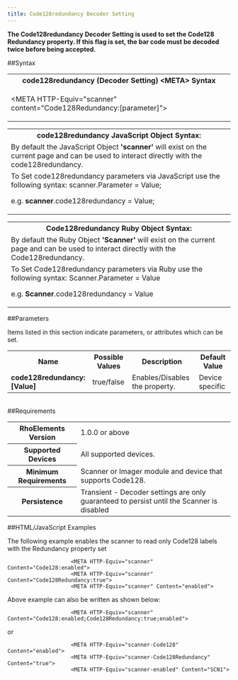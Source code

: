 ```yaml
---
title: Code128redundancy Decoder Setting
---
```



<b>
The Code128redundancy Decoder Setting is used to set the Code128 Redundancy property. If this flag is set, the bar code must be decoded twice before being accepted.
</b>

##Syntax

<table class="re-table"><tr><th class="tableHeading">code128redundancy (Decoder Setting) &lt;META&gt; Syntax
</th></tr><tr><td class="clsSyntaxCells clsOddRow"><p>&lt;META HTTP-Equiv="scanner" content="Code128Redundancy:[parameter]"&gt;</p></td></tr></table>
<table class="re-table"><tr><th class="tableHeading">code128redundancy JavaScript Object Syntax:</th></tr><tr><td class="clsSyntaxCells clsOddRow">
By default the JavaScript Object <b>'scanner'</b> will exist on the current page and can be used to interact directly with the code128redundancy.
</td></tr><tr><td class="clsSyntaxCells clsEvenRow">
To Set code128redundancy parameters via JavaScript use the following syntax: scanner.Parameter = Value;
<P />e.g. <b>scanner</b>.code128redundancy = Value;
</td></tr></table>
<table class="re-table"><tr><th class="tableHeading">Code128redundancy Ruby Object Syntax:</th></tr><tr><td class="clsSyntaxCells clsOddRow">
By default the Ruby Object <b>'Scanner'</b> will exist on the current page and can be used to interact directly with the Code128redundancy.
</td></tr><tr><td class="clsSyntaxCells clsEvenRow">
To Set Code128redundancy parameters via Ruby use the following syntax: Scanner.Parameter = Value
<P />e.g. <b>Scanner</b>.code128redundancy = Value
</td></tr></table>



##Parameters


Items listed in this section indicate parameters, or attributes which can be set.
<table class="re-table"><col width="20%" /><col width="20%" /><col width="38%" /><col width="22%" /><tr><th class="tableHeading">Name</th><th class="tableHeading">Possible Values</th><th class="tableHeading">Description</th><th class="tableHeading">Default Value</th></tr><tr><td class="clsSyntaxCells clsOddRow"><b>code128redundancy:[Value]
</b></td><td class="clsSyntaxCells clsOddRow">true/false</td><td class="clsSyntaxCells clsOddRow">Enables/Disables the property.</td><td class="clsSyntaxCells clsOddRow">Device specific</td></tr></table>
<table class="re-table"><col width="78%" /><col width="8%" /><col width="1%" /><col width="5%" /><col width="1%" /><col width="5%" /><col width="2%" /></table>





##Requirements

<table class="re-table"><tr><th class="tableHeading">RhoElements Version</th><td class="clsSyntaxCell clsEvenRow">1.0.0 or above
</td></tr><tr><th class="tableHeading">Supported Devices</th><td class="clsSyntaxCell clsOddRow">All supported devices.</td></tr><tr><th class="tableHeading">Minimum Requirements</th><td class="clsSyntaxCell clsOddRow">Scanner or Imager module and device that supports Code128.</td></tr><tr><th class="tableHeading">Persistence</th><td class="clsSyntaxCell clsEvenRow">Transient - Decoder settings are only guaranteed to persist until the Scanner is disabled</td></tr></table>


##HTML/JavaScript Examples

The following example enables the scanner to read only Code128 labels with the Redundancy property set

						<META HTTP-Equiv="scanner" Content="Code128:enabled">
						<META HTTP-Equiv="scanner" Content="Code128Redundancy:true">
						<META HTTP-Equiv="scanner" Content="enabled">
					
Above example can also be written as shown below:

						<META HTTP-Equiv="scanner" Content="Code128:enabled;Code128Redundancy:true;enabled">
					
or

						<META HTTP-Equiv="scanner-Code128" Content="enabled">
						<META HTTP-Equiv="scanner-Code128Redundancy" Content="true">
						<META HTTP-Equiv="scanner-enabled" Content="SCN1">
					



